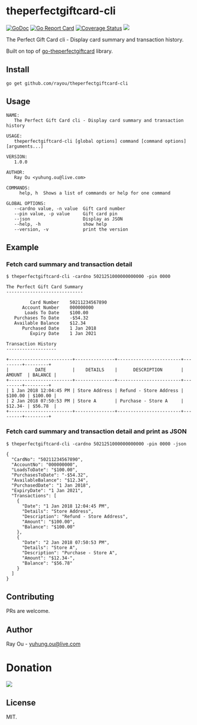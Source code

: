 [donation]: https://donorbox.org/rayou?amount=10

# theperfectgiftcard-cli
[![GoDoc](https://godoc.org/github.com/rayou/theperfectgiftcard-cli?status.svg)](https://godoc.org/github.com/rayou/theperfectgiftcard-cli)
[![Go Report Card](https://goreportcard.com/badge/github.com/rayou/theperfectgiftcard-cli)](https://goreportcard.com/report/github.com/rayou/theperfectgiftcard-cli)
[![Coverage Status](https://coveralls.io/repos/github/rayou/theperfectgiftcard-cli/badge.svg)](https://coveralls.io/github/rayou/theperfectgiftcard-cli)
[![](https://img.shields.io/badge/Donate-Donorbox-green.svg)][donation]

The Perfect Gift Card cli - Display card summary and transaction history. 

Built on top of [go-theperfectgiftcard](https://github.com/rayou/go-theperfectgiftcard) library.

## Install

```
go get github.com/rayou/theperfectgiftcard-cli
```

## Usage

```
NAME:
   The Perfect Gift Card cli - Display card summary and transaction history

USAGE:
   theperfectgiftcard-cli [global options] command [command options] [arguments...]

VERSION:
   1.0.0

AUTHOR:
   Ray Ou <yuhung.ou@live.com>

COMMANDS:
     help, h  Shows a list of commands or help for one command

GLOBAL OPTIONS:
   --cardno value, -n value  Gift card number
   --pin value, -p value     Gift card pin
   --json                    Display as JSON
   --help, -h                show help
   --version, -v             print the version
```

## Example
### Fetch card summary and transaction detail
```
$ theperfectgiftcard-cli -cardno 5021251000000000000 -pin 0000

The Perfect Gift Card Summary
-----------------------------

         Card Number    50211234567890
      Account Number    000000000
       Loads To Date    $100.00
   Purchases To Date    -$54.32
   Available Balance    $12.34
      Purchased Date    1 Jan 2018
         Expiry Date    1 Jan 2021

Transaction History
-------------------

+------------------------+---------------+------------------------+---------+---------+
|          DATE          |    DETAILS    |      DESCRIPTION       | AMOUNT  | BALANCE |
+------------------------+---------------+------------------------+---------+---------+
| 1 Jan 2018 12:04:45 PM | Store Address | Refund - Store Address | $100.00 | $100.00 |
| 2 Jan 2018 07:50:53 PM | Store A       | Purchase - Store A     | $12.34- | $56.78  |
+------------------------+---------------+------------------------+---------+---------+
```

### Fetch card summary and transaction detail and print as JSON
```
$ theperfectgiftcard-cli -cardno 5021251000000000000 -pin 0000 -json

{
  "CardNo": "50211234567890",
  "AccountNo": "000000000",
  "LoadsToDate": "$100.00",
  "PurchasesToDate": "-$54.32",
  "AvailableBalance": "$12.34",
  "PurchasedDate": "1 Jan 2018",
  "ExpiryDate": "1 Jan 2021",
  "Transactions": [
    {
      "Date": "1 Jan 2018 12:04:45 PM",
      "Details": "Store Address",
      "Description": "Refund - Store Address",
      "Amount": "$100.00",
      "Balance": "$100.00"
    },
    {
      "Date": "2 Jan 2018 07:50:53 PM",
      "Details": "Store A",
      "Description": "Purchase - Store A",
      "Amount": "$12.34-",
      "Balance": "$56.78"
    }
  ]
}
```

## Contributing

PRs are welcome.

## Author

Ray Ou - yuhung.ou@live.com

# Donation

[![](https://d1iczxrky3cnb2.cloudfront.net/button-small-green.png)][donation]

## License

MIT.
